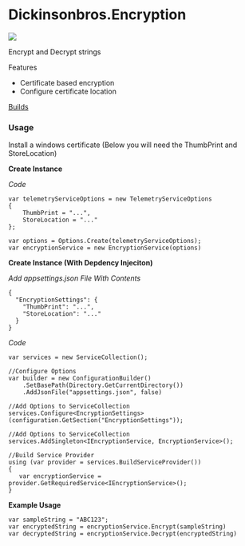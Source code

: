 # Dickinsonbros.Encryption
<a href="https://www.nuget.org/packages/DickinsonBros.Encryption/">
    <img src="https://img.shields.io/nuget/v/DickinsonBros.Encryption">
</a>

Encrypt and Decrypt strings

Features
* Certificate based encryption 
* Configure certificate location

<a href="https://dev.azure.com/marksamdickinson/DickinsonBros/_build?definitionScope=%5CDickinsonBros.Encryption">Builds</a>

<h3>Usage</h3>

Install a windows certificate (Below you will need the ThumbPrint and StoreLocation)

<b>Create Instance</b>

<i>Code</i>

    var telemetryServiceOptions = new TelemetryServiceOptions
    {
        ThumbPrint = "...",
        StoreLocation = "..."
    };

    var options = Options.Create(telemetryServiceOptions);
    var encryptionService = new EncryptionService(options)

<b>Create Instance (With Depdency Injeciton)</b>

<i>Add appsettings.json File With Contents</i>
    
    {
      "EncryptionSettings": {
        "ThumbPrint": "...",
        "StoreLocation": "..."
      }
    }
    
<i>Code</i>

    var services = new ServiceCollection();
    
    //Configure Options
    var builder = new ConfigurationBuilder()
        .SetBasePath(Directory.GetCurrentDirectory())
        .AddJsonFile("appsettings.json", false)
    
    //Add Options to ServiceCollection
    services.Configure<EncryptionSettings>(configuration.GetSection("EncryptionSettings"));
    
    //Add Options to ServiceCollection
    services.AddSingleton<IEncryptionService, EncryptionService>();
    
    //Build Service Provider 
    using (var provider = services.BuildServiceProvider())
    {
       var encryptionService = provider.GetRequiredService<IEncryptionService>();
    }
    
<b>Example Usage</b>

    var sampleString = "ABC123";
    var encryptedString = encryptionService.Encrypt(sampleString)
    var decryptedString = encryptionService.Decrypt(encryptedString)

